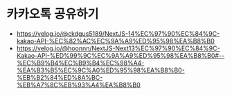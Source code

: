 # 카카오톡 공유하기

- https://velog.io/@ckdgus5189/NextJS-14%EC%97%90%EC%84%9C-kakao-API-%EC%82%AC%EC%9A%A9%ED%95%98%EA%B8%B0
- https://velog.io/@hoonnn/NextJS-Next13%EC%97%90%EC%84%9C-Kakao-API-%ED%99%9C%EC%9A%A9%ED%95%98%EA%B8%B0#--%EC%B9%B4%EC%B9%B4%EC%98%A4-%EA%B3%B5%EC%9C%A0%ED%95%98%EA%B8%B0-%EB%B2%84%ED%8A%BC-%EB%A7%8C%EB%93%A4%EA%B8%B0
